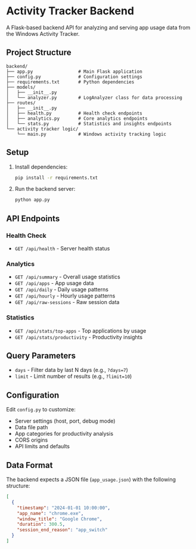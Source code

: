 # Activity Tracker Backend

A Flask-based backend API for analyzing and serving app usage data from the Windows Activity Tracker.

## Project Structure

```
backend/
├── app.py                 # Main Flask application
├── config.py              # Configuration settings
├── requirements.txt       # Python dependencies
├── models/
│   ├── __init__.py
│   └── analyzer.py        # LogAnalyzer class for data processing
├── routes/
│   ├── __init__.py
│   ├── health.py          # Health check endpoints
│   ├── analytics.py       # Core analytics endpoints
│   └── stats.py           # Statistics and insights endpoints
└── activity tracker logic/
    └── main.py            # Windows activity tracking logic
```

## Setup

1. Install dependencies:
   ```bash
   pip install -r requirements.txt
   ```

2. Run the backend server:
   ```bash
   python app.py
   ```

## API Endpoints

### Health Check
- `GET /api/health` - Server health status

### Analytics
- `GET /api/summary` - Overall usage statistics
- `GET /api/apps` - App usage data
- `GET /api/daily` - Daily usage patterns
- `GET /api/hourly` - Hourly usage patterns
- `GET /api/raw-sessions` - Raw session data

### Statistics
- `GET /api/stats/top-apps` - Top applications by usage
- `GET /api/stats/productivity` - Productivity insights

## Query Parameters

- `days` - Filter data by last N days (e.g., `?days=7`)
- `limit` - Limit number of results (e.g., `?limit=10`)

## Configuration

Edit `config.py` to customize:
- Server settings (host, port, debug mode)
- Data file path
- App categories for productivity analysis
- CORS origins
- API limits and defaults

## Data Format

The backend expects a JSON file (`app_usage.json`) with the following structure:
```json
[
  {
    "timestamp": "2024-01-01 10:00:00",
    "app_name": "chrome.exe",
    "window_title": "Google Chrome",
    "duration": 300.5,
    "session_end_reason": "app_switch"
  }
]
``` 